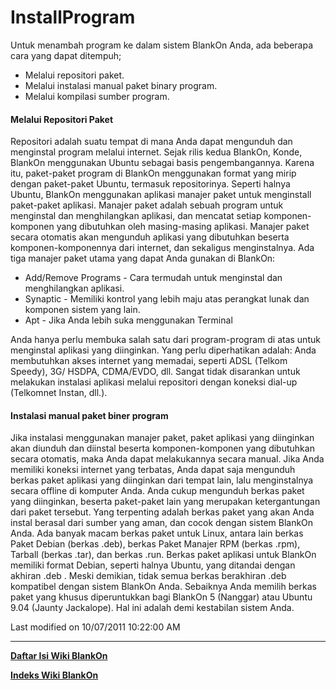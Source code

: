 # InstallProgram

Untuk menambah program ke dalam sistem BlankOn Anda, ada beberapa cara yang dapat ditempuh;
  * Melalui repositori paket.
  * Melalui instalasi manual paket binary program.
  * Melalui kompilasi sumber program.

#### Melalui Repositori Paket

Repositori adalah suatu tempat di mana Anda dapat mengunduh dan menginstal program melalui internet. Sejak rilis kedua BlankOn, Konde, BlankOn 
menggunakan Ubuntu sebagai basis pengembangannya. Karena itu, paket-paket program di BlankOn menggunakan format yang mirip dengan paket-paket Ubuntu, 
termasuk repositorinya. Seperti halnya Ubuntu, BlankOn menggunakan aplikasi manajer paket untuk menginstall paket-paket aplikasi. Manajer paket adalah 
sebuah program untuk menginstal dan menghilangkan aplikasi, dan mencatat setiap komponen-komponen yang dibutuhkan oleh masing-masing aplikasi. Manajer 
paket secara otomatis akan mengunduh aplikasi yang dibutuhkan beserta komponen-komponennya dari internet, dan sekaligus menginstalnya. Ada tiga 
manajer paket utama yang dapat Anda gunakan di BlankOn:
  * Add/Remove Programs - Cara termudah untuk menginstal dan menghilangkan aplikasi.
  * Synaptic - Memiliki kontrol yang lebih maju atas perangkat lunak dan komponen sistem yang lain.
  * Apt - Jika Anda lebih suka menggunakan Terminal

Anda hanya perlu membuka salah satu dari program-program di atas untuk menginstal aplikasi yang diinginkan. Yang perlu diperhatikan adalah: Anda 
membutuhkan akses internet yang memadai, seperti ADSL (Telkom Speedy), 3G/ HSDPA, CDMA/EVDO, dll. Sangat tidak disarankan untuk melakukan instalasi 
aplikasi melalui repositori dengan koneksi dial-up (Telkomnet Instan, dll.).

#### Instalasi manual paket biner program

Jika instalasi menggunakan manajer paket, paket aplikasi yang diinginkan akan diunduh dan diinstal beserta komponen-komponen yang dibutuhkan secara 
otomatis, maka Anda dapat melakukannya secara manual. Jika Anda memiliki koneksi internet yang terbatas, Anda dapat saja mengunduh berkas paket 
aplikasi yang diinginkan dari tempat lain, lalu menginstalnya secara offline di komputer Anda. Anda cukup mengunduh berkas paket yang diinginkan, 
beserta paket-paket lain yang merupakan ketergantungan dari paket tersebut. Yang terpenting adalah berkas paket yang akan Anda instal berasal dari 
sumber yang aman, dan cocok dengan sistem BlankOn Anda. Ada banyak macam berkas paket untuk Linux, antara lain berkas Paket Debian (berkas .deb), 
berkas Paket Manajer RPM (berkas .rpm), Tarball (berkas .tar), dan berkas .run. Berkas paket aplikasi untuk BlankOn memiliki format Debian, seperti 
halnya Ubuntu, yang ditandai dengan akhiran .deb . Meski demikian, tidak semua berkas berakhiran .deb kompatibel dengan sistem BlankOn Anda. Sebaiknya 
Anda memilih berkas paket yang khusus diperuntukkan bagi BlankOn 5 (Nanggar) atau Ubuntu 9.04 (Jaunty Jackalope). Hal ini adalah demi kestabilan 
sistem Anda.

 Last modified on 10/07/2011 10:22:00 AM

---
[**Daftar Isi Wiki BlankOn**](/DaftarIsi/README.md)
 
[**Indeks Wiki BlankOn**](/Indeks.md)



